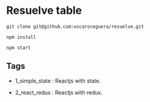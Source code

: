 # Resuelve table

`git clone git@github.com:oscaroceguera/resuelve.git`

`npm install`

`npm start`

## Tags

* 1_simple_state : Reactjs with state.

* 2_react_redux : Reactjs with redux.
